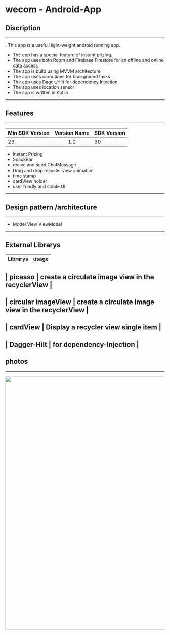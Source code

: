 # wecom - Android-App      
  

 ## Discription 
 -------------------------------------------------------
. This app is a usefull light-weight android running app.
- The app has a special feature of instant prizing.
- The app uses both Room and Firebase Firestore for an offline and online data access 
- The app is build using MVVM architecture 
- The app uses coroutines for background tasks
- The app uses Dager_Hilt for dependency Injection
- The app uses location sensor
- The app is written in Kotlin 
---

 ## Features     
    
 -----------------------------------------------------

 
 |  Min SDK Version | Version Name  | SDK Version |
 | ---------------- |:-------------:| ----------  |
 |  23              |  1.0          |      30     |

 
 
 - Instant Prizing                                        
 - SnackBar 
 - recive and send ChatMessage  
 - Drag and drop recycler view animation 
 - time stamp  
 - cardView holder 
 - user frindly and stable UI 


---------------------------------------------------------

## Design pattern /architecture

---------------------------------------------------------

 - Model View ViewModel




-----------------------------------------------------------

## External Librarys 


 
 |  Librarys           |           usage                                     | 
 | ----------------    |:----------------------------------------------------|
 
 |  picasso            |  create a circulate image view in the recyclerView  |   
 -----------------------------------------------------------------------------
 |  circular imageView |  create a circulate image view in the recyclerView  |
 -----------------------------------------------------------------------------
 |  cardView           |  Display a recycler view single item                |
 -----------------------------------------------------------------------------
 |  Dagger-Hilt          |  for dependency-Injection                         |
 -----------------------------------------------------------------------------
 
## photos

---------------------


<img src="Capture1.png" width="800">
